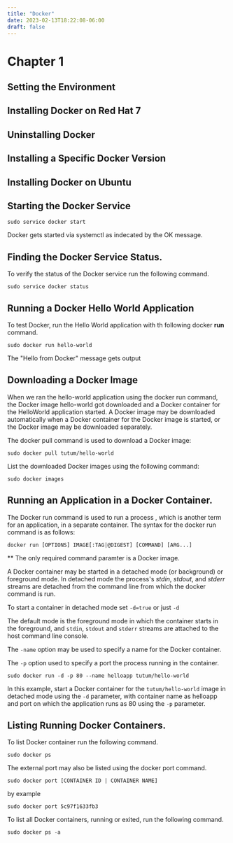 ```yaml
---
title: "Docker"
date: 2023-02-13T18:22:08-06:00
draft: false
---
```


# Chapter 1

## Setting the Environment
## Installing Docker on Red Hat 7
## Uninstalling Docker 
## Installing a Specific Docker Version
## Installing Docker on Ubuntu
## Starting the Docker Service

```docker
sudo service docker start
```
Docker gets started via systemctl as indecated by the OK message.

## Finding the Docker Service Status.
To verify the status of the Docker service run the following command.

```docker
sudo service docker status
```

## Running a Docker Hello World Application

To test Docker, run the Hello World application with th following docker __run__ command.

```docker
sudo docker run hello-world
```

The "Hello from Docker" message gets output

## Downloading a Docker Image

When we ran the hello-world application using the docker run command, the Docker image hello-world got downloaded and a Docker container for the HelloWorld application started. A Docker image may be downloaded automatically when a Docker container for the Docker image is started, or the Docker image may be downloaded separately.

The docker pull command is used to download a Docker image:

```docker
sudo docker pull tutum/hello-world
```

List the downloaded Docker images using the following command:

```docker
sudo docker images
```

## Running an Application in a Docker Container.

The Docker run command is used to run a process , which is another term for an application, in a separate container. The syntax for the docker  run command is as follows:

```docker
docker run [OPTIONS] IMAGE[:TAG|@DIGEST] [COMMAND] [ARG...]
```

** The only required command paramter is a Docker image.

A Docker container may be started in a detached mode (or background) or foreground mode. In detached mode the process's _stdin_, _stdout_, and _stderr_ streams are detached from the command line from which the docker command is run.

To start a container in detached mode set `-d=true` or just `-d`

The default mode is the foreground mode in which the container starts in the foreground, and `stdin`, `stdout` and `stderr` streams are attached to the host command line console. 
 
The `-name` option may be used to specify a name for the Docker container.

The `-p` option used to specify a port the process running in the container.

```docker
sudo docker run -d -p 80 --name helloapp tutum/hello-world
```
In this example, start a Docker container for the `tutum/hello-world` image in detached mode using the `-d` parameter, with container name as helloapp and port on which the application runs as 80 using the `-p` parameter.

## Listing Running Docker Containers.

To list Docker container run the following command.
```docker
sudo docker ps
```

The external port may also be listed using the docker port command.
```docker
sudo docker port [CONTAINER ID | CONTAINER NAME]
```

by example 
```docker
sudo docker port 5c97f1633fb3
```

To list all Docker containers, running or exited, run the following command.
```docker
sudo docker ps -a
```
